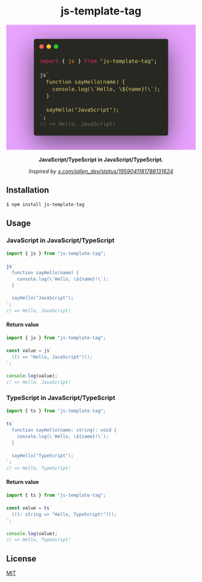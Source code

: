 <h1 align="center">
js-template-tag
</h1>

<p align="center">
<img src="./demo.png" width="520px" />
</p>

<p align="center">
<b>
JavaScript/TypeScript in JavaScript/TypeScript.
</b>
</p>

<p align="center">
<i>
Inspired by <a href="https://x.com/jallen_dev/status/1959041181788131624">x.com/jallen_dev/status/1959041181788131624</a>
</i>
</p>

## Installation

```console
$ npm install js-template-tag
```

## Usage

### JavaScript in JavaScript/TypeScript

```js
import { js } from "js-template-tag";

js`
  function sayHello(name) {
    console.log(\`Hello, \${name}!\`);
  }

  sayHello("JavaScript");
`;
// => Hello, JavaScript!
```

#### Return value

```js
import { js } from "js-template-tag";

const value = js`
  (() => "Hello, JavaScript")();
`;

console.log(value);
// => Hello, JavaScript!
```

### TypeScript in JavaScript/TypeScript

```ts
import { ts } from "js-template-tag";

ts`
  function sayHello(name: string): void {
    console.log(\`Hello, \${name}!\`);
  }

  sayHello("TypeScript");
`;
// => Hello, TypeScript!
```

#### Return value

```ts
import { ts } from "js-template-tag";

const value = ts`
  ((): string => "Hello, TypeScript!")();
`;

console.log(value);
// => Hello, TypeScript!
```

## License

[MIT](./LICENSE)
